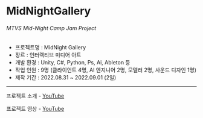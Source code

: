 # MidNightGallery
###### MTVS Mid-Night Camp Jam Project  
  
- 프로젝트명 : MidNight Gallery  
- 장르 : 인터랙티브 미디어 아트  
- 개발 환경 : Unity, C#, Python, Ps, Ai, Ableton 등  
- 작업 인원 : 9명 (클라이언트 4명, AI 엔지니어 2명, 모델러 2명, 사운드 디자인 1명)  
- 제작 기간 : 2022.08.31 ~ 2022.09.01 (2일)  
  
---  
프로젝트 소개 - [YouTube](https://youtu.be/g9Y2TbUnFug)  
  
프로젝트 영상 - [YouTube](https://youtu.be/xzalOccaFMw)

